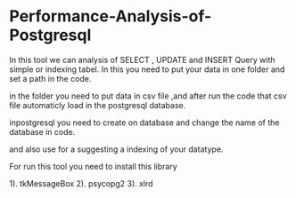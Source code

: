 # Performance-Analysis-of-Postgresql

In this tool we can analysis of SELECT , UPDATE and INSERT Query with simple or indexing tabel. In this you need to put your data in one folder and set a
path in the code.

in the folder you need to put data in csv file ,and after run the code that csv file automaticly load in the postgresql database.

inpostgresql you need to create on database and change the name of the database in code.

and also use for a suggesting a indexing of your datatype.

For run this tool you need to install this library 

1). tkMessageBox
2). psycopg2
3). xlrd
